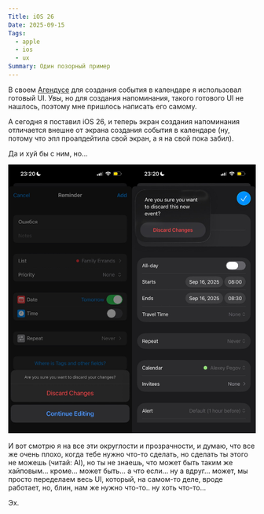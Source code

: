 ```yaml
---
Title: iOS 26
Date: 2025-09-15
Tags:
  - apple
  - ios
  - ux
Summary: Один позорный пример
---
```


В своем [Агендусе][agendus] для создания события в календаре я использовал готовый UI. Увы, но для создания напоминания, такого готового UI не нашлось, поэтому мне пришлось написать его самому.

А сегодня я поставил iOS 26, и теперь экран создания напоминания отличается внешне от экрана создания события в календаре (ну, потому что эпл проапдейтила свой экран, а я на свой пока забил).

Да и хуй бы с ним, но...

![ios 26](images/ios26@2x.jpg)

И вот смотрю я на все эти округлости и прозрачности, и думаю, что все же очень плохо, когда тебе нужно что-то сделать, но сделать ты этого не можешь (читай: AI), но ты не знаешь, что может быть таким же хайповым... кроме... может быть... а что если... ну а вдруг... может, мы просто переделаем весь UI, который, на самом-то деле, вроде работает, но, блин, нам же нужно что-то.. ну хоть что-то...

Эх.

[agendus]: https://agendus.app
